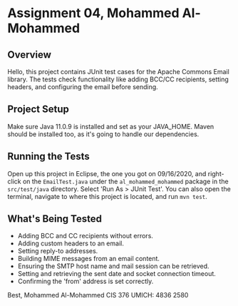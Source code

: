 # Assignment 04, Mohammed Al-Mohammed

## Overview
Hello, this project contains JUnit test cases for the Apache Commons Email library. The tests check functionality like adding BCC/CC recipients, setting headers, and configuring the email before sending.

## Project Setup
Make sure Java 11.0.9 is installed and set as your JAVA_HOME. Maven should be installed too, as it's going to handle our dependencies.

## Running the Tests
Open up this project in Eclipse, the one you got on 09/16/2020, and right-click on the `EmailTest.java` under the `al_mohammed_mohammed` package in the `src/test/java` directory. Select 'Run As > JUnit Test'. You can also open the terminal, navigate to where this project is located, and run `mvn test`.

## What's Being Tested
- Adding BCC and CC recipients without errors.
- Adding custom headers to an email.
- Setting reply-to addresses.
- Building MIME messages from an email content.
- Ensuring the SMTP host name and mail session can be retrieved.
- Setting and retrieving the sent date and socket connection timeout.
- Confirming the 'from' address is set correctly.


Best,
Mohammed Al-Mohammed
CIS 376
UMICH: 4836 2580
